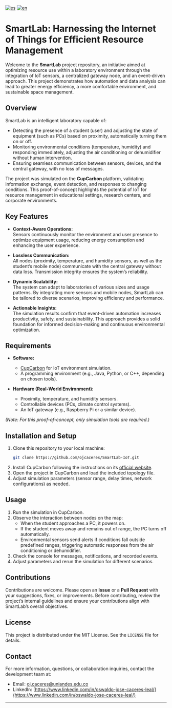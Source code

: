 [![es](https://img.shields.io/badge/lang-en-red.svg)](https://github.com/ojcaceres/SmartLab-IoT/blob/main/README.md)
[![en](https://img.shields.io/badge/lang-es-yellow.svg)](https://github.com/ojcaceres/SmartLab-IoT/blob/main/README.en.md)

# SmartLab: Harnessing the Internet of Things for Efficient Resource Management

Welcome to the **SmartLab** project repository, an initiative aimed at optimizing resource use within a laboratory environment through the integration of IoT sensors, a centralized gateway node, and an event-driven approach. This project demonstrates how automation and data analysis can lead to greater energy efficiency, a more comfortable environment, and sustainable space management.

## Overview

SmartLab is an intelligent laboratory capable of:
- Detecting the presence of a student (user) and adjusting the state of equipment (such as PCs) based on proximity, automatically turning them on or off.
- Monitoring environmental conditions (temperature, humidity) and responding immediately, adjusting the air conditioning or dehumidifier without human intervention.
- Ensuring seamless communication between sensors, devices, and the central gateway, with no loss of messages.

The project was simulated on the **CupCarbon** platform, validating information exchange, event detection, and responses to changing conditions. This proof-of-concept highlights the potential of IoT for resource management in educational settings, research centers, and corporate environments.

## Key Features

- **Context-Aware Operations:**  
  Sensors continuously monitor the environment and user presence to optimize equipment usage, reducing energy consumption and enhancing the user experience.
  
- **Lossless Communication:**  
  All nodes (proximity, temperature, and humidity sensors, as well as the student’s mobile node) communicate with the central gateway without data loss. Transmission integrity ensures the system’s reliability.

- **Dynamic Scalability:**  
  The system can adapt to laboratories of various sizes and usage patterns. By integrating more sensors and mobile nodes, SmartLab can be tailored to diverse scenarios, improving efficiency and performance.
  
- **Actionable Insights:**  
  The simulation results confirm that event-driven automation increases productivity, safety, and sustainability. This approach provides a solid foundation for informed decision-making and continuous environmental optimization.

## Requirements

- **Software:**  
  - [CupCarbon](https://cupcarbon.com/) for IoT environment simulation.
  - A programming environment (e.g., Java, Python, or C++, depending on chosen tools).
  
- **Hardware (Real-World Environment):**  
  - Proximity, temperature, and humidity sensors.
  - Controllable devices (PCs, climate control systems).
  - An IoT gateway (e.g., Raspberry Pi or a similar device).
  
*(Note: For this proof-of-concept, only simulation tools are required.)*

## Installation and Setup

1. Clone this repository to your local machine:
   ```bash
   git clone https://github.com/ojcaceres/SmartLab-IoT.git
   ```
2. Install CupCarbon following the instructions on its [official website](https://cupcarbon.com/).
3. Open the project in CupCarbon and load the included topology file.
4. Adjust simulation parameters (sensor range, delay times, network configurations) as needed.

## Usage

1. Run the simulation in CupCarbon.
2. Observe the interaction between nodes on the map:
   - When the student approaches a PC, it powers on.
   - If the student moves away and remains out of range, the PC turns off automatically.
   - Environmental sensors send alerts if conditions fall outside predefined ranges, triggering automatic responses from the air conditioning or dehumidifier.
3. Check the console for messages, notifications, and recorded events.
4. Adjust parameters and rerun the simulation for different scenarios.

## Contributions

Contributions are welcome. Please open an **Issue** or a **Pull Request** with your suggestions, fixes, or improvements. Before contributing, review the project’s internal guidelines and ensure your contributions align with SmartLab’s overall objectives.

## License

This project is distributed under the MIT License. See the `LICENSE` file for details.

## Contact

For more information, questions, or collaboration inquiries, contact the development team at:

- Email: oj.caceres@uniandes.edu.co
- LinkedIn: [https://www.linkedin.com/in/oswaldo-jose-caceres-leal/](https://www.linkedin.com/in/oswaldo-jose-caceres-leal/)

---
